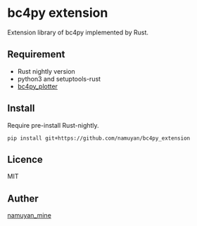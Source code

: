 bc4py extension
====
Extension library of bc4py implemented by Rust.

Requirement
----
* Rust nightly version
* python3 and setuptools-rust
* [bc4py_plotter](https://github.com/namuyan/bc4py_plotter)

Install
----
Require pre-install Rust-nightly.
```text
pip install git+https://github.com/namuyan/bc4py_extension
```

Licence
----
MIT

Auther
----
[namuyan_mine](http://twitter.com/namuyan_mine)
